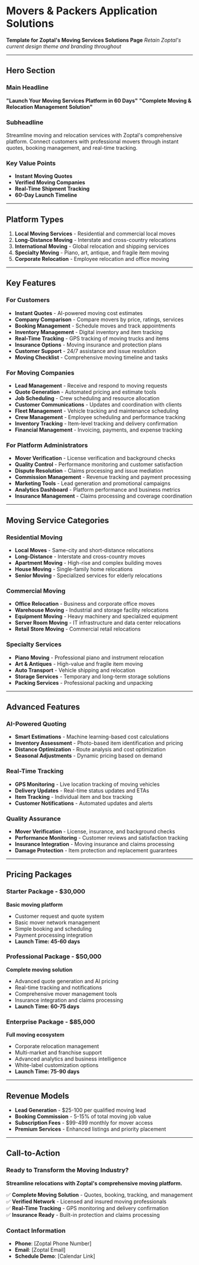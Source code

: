 # Movers & Packers Application Solutions

**Template for Zoptal's Moving Services Solutions Page**
*Retain Zoptal's current design theme and branding throughout*

---

## Hero Section

### Main Headline
**"Launch Your Moving Services Platform in 60 Days"**
**"Complete Moving & Relocation Management Solution"**

### Subheadline
Streamline moving and relocation services with Zoptal's comprehensive platform. Connect customers with professional movers through instant quotes, booking management, and real-time tracking.

### Key Value Points
- **Instant Moving Quotes**
- **Verified Moving Companies**
- **Real-Time Shipment Tracking**
- **60-Day Launch Timeline**

---

## Platform Types
1. **Local Moving Services** - Residential and commercial local moves
2. **Long-Distance Moving** - Interstate and cross-country relocations
3. **International Moving** - Global relocation and shipping services
4. **Specialty Moving** - Piano, art, antique, and fragile item moving
5. **Corporate Relocation** - Employee relocation and office moving

---

## Key Features

### For Customers
- **Instant Quotes** - AI-powered moving cost estimates
- **Company Comparison** - Compare movers by price, ratings, services
- **Booking Management** - Schedule moves and track appointments
- **Inventory Management** - Digital inventory and item tracking
- **Real-Time Tracking** - GPS tracking of moving trucks and items
- **Insurance Options** - Moving insurance and protection plans
- **Customer Support** - 24/7 assistance and issue resolution
- **Moving Checklist** - Comprehensive moving timeline and tasks

### For Moving Companies
- **Lead Management** - Receive and respond to moving requests
- **Quote Generation** - Automated pricing and estimate tools
- **Job Scheduling** - Crew scheduling and resource allocation
- **Customer Communications** - Updates and coordination with clients
- **Fleet Management** - Vehicle tracking and maintenance scheduling
- **Crew Management** - Employee scheduling and performance tracking
- **Inventory Tracking** - Item-level tracking and delivery confirmation
- **Financial Management** - Invoicing, payments, and expense tracking

### For Platform Administrators
- **Mover Verification** - License verification and background checks
- **Quality Control** - Performance monitoring and customer satisfaction
- **Dispute Resolution** - Claims processing and issue mediation
- **Commission Management** - Revenue tracking and payment processing
- **Marketing Tools** - Lead generation and promotional campaigns
- **Analytics Dashboard** - Platform performance and business metrics
- **Insurance Management** - Claims processing and coverage coordination

---

## Moving Service Categories

### Residential Moving
- **Local Moves** - Same-city and short-distance relocations
- **Long-Distance** - Interstate and cross-country moves
- **Apartment Moving** - High-rise and complex building moves
- **House Moving** - Single-family home relocations
- **Senior Moving** - Specialized services for elderly relocations

### Commercial Moving
- **Office Relocation** - Business and corporate office moves
- **Warehouse Moving** - Industrial and storage facility relocations
- **Equipment Moving** - Heavy machinery and specialized equipment
- **Server Room Moving** - IT infrastructure and data center relocations
- **Retail Store Moving** - Commercial retail relocations

### Specialty Services
- **Piano Moving** - Professional piano and instrument relocation
- **Art & Antiques** - High-value and fragile item moving
- **Auto Transport** - Vehicle shipping and relocation
- **Storage Services** - Temporary and long-term storage solutions
- **Packing Services** - Professional packing and unpacking

---

## Advanced Features

### AI-Powered Quoting
- **Smart Estimations** - Machine learning-based cost calculations
- **Inventory Assessment** - Photo-based item identification and pricing
- **Distance Optimization** - Route analysis and cost optimization
- **Seasonal Adjustments** - Dynamic pricing based on demand

### Real-Time Tracking
- **GPS Monitoring** - Live location tracking of moving vehicles
- **Delivery Updates** - Real-time status updates and ETAs
- **Item Tracking** - Individual item and box tracking
- **Customer Notifications** - Automated updates and alerts

### Quality Assurance
- **Mover Verification** - License, insurance, and background checks
- **Performance Monitoring** - Customer reviews and satisfaction tracking
- **Insurance Integration** - Moving insurance and claims processing
- **Damage Protection** - Item protection and replacement guarantees

---

## Pricing Packages

### Starter Package - $30,000
**Basic moving platform**
- Customer request and quote system
- Basic mover network management
- Simple booking and scheduling
- Payment processing integration
- **Launch Time: 45-60 days**

### Professional Package - $50,000
**Complete moving solution**
- Advanced quote generation and AI pricing
- Real-time tracking and notifications
- Comprehensive mover management tools
- Insurance integration and claims processing
- **Launch Time: 60-75 days**

### Enterprise Package - $85,000
**Full moving ecosystem**
- Corporate relocation management
- Multi-market and franchise support
- Advanced analytics and business intelligence
- White-label customization options
- **Launch Time: 75-90 days**

---

## Revenue Models
- **Lead Generation** - $25-100 per qualified moving lead
- **Booking Commission** - 5-15% of total moving job value
- **Subscription Fees** - $99-499 monthly for mover access
- **Premium Services** - Enhanced listings and priority placement

---

## Call-to-Action

### Ready to Transform the Moving Industry?

**Streamline relocations with Zoptal's comprehensive moving platform.**

✅ **Complete Moving Solution** - Quotes, booking, tracking, and management  
✅ **Verified Network** - Licensed and insured moving professionals  
✅ **Real-Time Tracking** - GPS monitoring and delivery confirmation  
✅ **Insurance Ready** - Built-in protection and claims processing  

### Contact Information
- **Phone**: [Zoptal Phone Number]
- **Email**: [Zoptal Email]
- **Schedule Demo**: [Calendar Link]